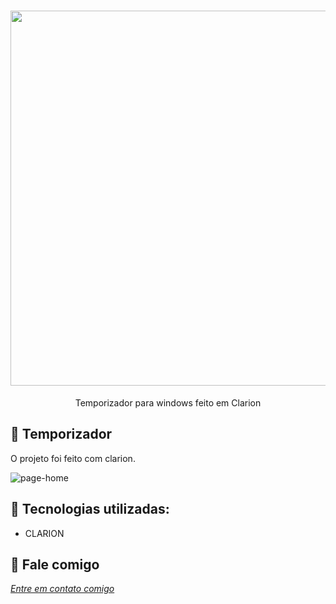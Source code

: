 <h1 align="center">
    <img width="600" src="logo.png" />
</h1>


<p align="center">
Temporizador para windows feito em Clarion
</p>

📌 Temporizador 
------------------
O projeto foi feito com clarion. 


<img src="assets/logsv.PNG" alt="page-home">


🔧 Tecnologias utilizadas:
------------------

- CLARION 

💬 Fale comigo
------------------
[*Entre em contato comigo*](https://www.linkedin.com/in/ivo-baptista-3712144/)








